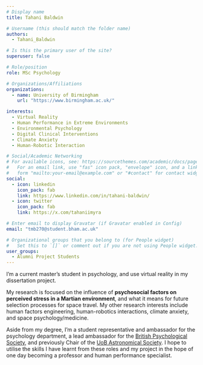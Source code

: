 ```yaml
---
# Display name
title: Tahani Baldwin

# Username (this should match the folder name)
authors:
  - Tahani_Baldwin

# Is this the primary user of the site?
superuser: false

# Role/position
role: MSc Psychology

# Organizations/Affiliations
organizations:
  - name: University of Birmingham
    url: "https://www.birmingham.ac.uk/"

interests:
  - Virtual Reality
  - Human Performance in Extreme Environments
  - Environmental Psychology
  - Digital Clinical Interventions
  - Climate Anxiety
  - Human-Robotic Interaction

# Social/Academic Networking
# For available icons, see: https://sourcethemes.com/academic/docs/page-builder/#icons
#   For an email link, use "fas" icon pack, "envelope" icon, and a link in the
#   form "mailto:your-email@example.com" or "#contact" for contact widget.
social:
  - icon: linkedin
    icon_pack: fab
    link: https://www.linkedin.com/in/tahani-baldwin/
  - icon: twitter
    icon_pack: fab
    link: https://x.com/tahaniimyra

# Enter email to display Gravatar (if Gravatar enabled in Config)
email: "tmb270@student.bham.ac.uk"

# Organizational groups that you belong to (for People widget)
#   Set this to `[]` or comment out if you are not using People widget.
user_groups:
  - Alumni Project Students
---
```


I’m a current master’s student in psychology, and use virtual reality in my dissertation project.

My research is focused on the influence of **psychosocial factors on perceived stress in a Martian environment**, and what it means for future selection processes for space travel. My other research interests include human factors engineering, human-robotics interactions, climate anxiety, and space psychology/medicine.

Aside from my degree, I’m a student representative and ambassador for the psychology department, a lead ambassador for the [British Psychological Society](https://www.bps.org.uk/), and previously Chair of the [UoB Astronomical Society](https://www.guildofstudents.com/organisation/astrosoc/). I hope to utilise the skills I have learnt from these roles and my project in the hope of one day becoming a professor and human performance specialist.
